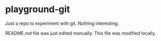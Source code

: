 # playground-git

Just a repo to experiment with git. Nothing interesting.

README.md file was just edited manually. This file was modified locally.